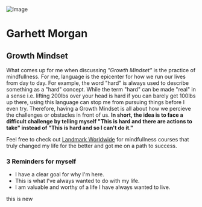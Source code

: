 ![Image](https://scontent-sea1-1.xx.fbcdn.net/v/t1.0-1/p160x160/11998988_10153213309728165_2169761095942928948_n.jpg?_nc_cat=108&_nc_sid=dbb9e7&_nc_ohc=3v6CcTe89I8AX9Zb2iq&_nc_ht=scontent-sea1-1.xx&_nc_tp=6&oh=e2c993cc54c1543b41b302bad585a854&oe=5E94E422)

<!-- Only I can see this! -->

# Garhett Morgan

## Growth Mindset
What comes up for me when discussing _"Growth Mindset"_ is the practice of mindfullness. For me, language is the epicenter for how we run our lives from day to day. For example, the word "hard" is always used to describe something as a "hard" concept. While the term "hard" can be made "real" in a sense i.e. lifting 200lbs over your head is hard if you can barely get 100lbs up there, using this language can stop me from pursuing things before I even try. Therefore, having a Growth Mindset is all about how we percieve the challenges or obstacles in front of us. **In short, the idea is to face a difficult challenge by telling myself "This is hard and there are actions to take" instead of "This is hard and so I can't do it."**

Feel free to check out [Landmark Worldwide](http://www.landmarkworldwide.com) for mindfullness courses that truly changed my life for the better and got me on a path to success.

### 3 Reminders for myself
- I have a clear goal for why I'm here.
- This is what I've always wanted to do with my life.
- I am valuable and worthy of a life I have always wanted to live.


this is new
